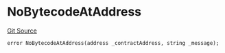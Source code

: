 # NoBytecodeAtAddress
[Git Source](https://github.com/thrackle-io/rules-protocol/blob/4f7789968960e18493ff0b85b09856f12969daac/src/economic/ruleStorage/RuleStorageDiamondLib.sol)


```solidity
error NoBytecodeAtAddress(address _contractAddress, string _message);
```

